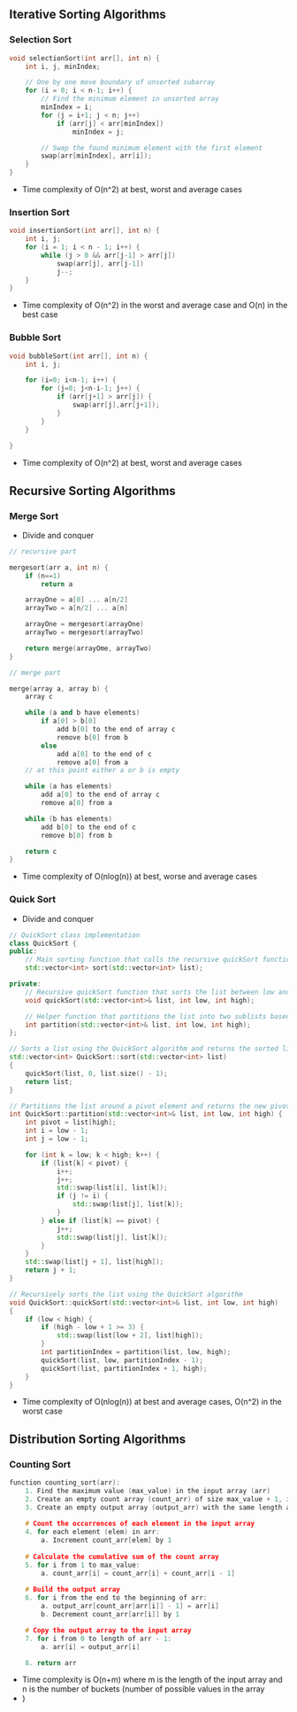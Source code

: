 ## Iterative Sorting Algorithms
### Selection Sort

```cpp
void selectionSort(int arr[], int n) {
    int i, j, minIndex;

    // One by one move boundary of unsorted subarray
    for (i = 0; i < n-1; i++) {
        // Find the minimum element in unsorted array
        minIndex = i;
        for (j = i+1; j < n; j++)
            if (arr[j] < arr[minIndex])
                minIndex = j;

        // Swap the found minimum element with the first element
        swap(arr[minIndex], arr[i]);
    }
}
```

- Time complexity of O(n^2) at best, worst and average cases


### Insertion Sort

```cpp
void insertionSort(int arr[], int n) {
    int i, j;
    for (i = 1; i < n - 1; i++) {
		while (j > 0 && arr[j-1] > arr[j])
			swap(arr[j], arr[j-1])
			j--;
    }
}
```

- Time complexity of O(n^2) in the worst and average case and O(n) in the best case


### Bubble Sort

```cpp
void bubbleSort(int arr[], int n) {
	int i, j;

	for (i=0; i<n-1; i++) {
		for (j=0; j<n-i-1; j++) {
			if (arr[j+1] > arr[j]) {
				swap(arr[j],arr[j+1]);	
			}
		}
	}
	
}
```

- Time complexity of O(n^2) at best, worst and average cases

## Recursive Sorting Algorithms
### Merge Sort

- Divide and conquer

```cpp
// recursive part

mergesort(arr a, int n) {
	if (n==1)
		return a

	arrayOne = a[0] ... a[n/2]
	arrayTwo = a[n/2] ... a[n]

	arrayOne = mergesort(arrayOne)
	arrayTwo = mergesort(arrayTwo)

	return merge(arrayOme, arrayTwo)
}

// merge part

merge(array a, array b) {
	array c

	while (a and b have elements)
		if a[0] > b[0]
			add b[0] to the end of array c
			remove b[0] from b
		else
			add a[0] to the end of c
			remove a[0] from a
	// at this point either a or b is empty

	while (a has elements)
		add a[0] to the end of array c
		remove a[0] from a

	while (b has elements)
		add b[0] to the end of c
		remove b[0] from b

	return c
}
```

- Time complexity of O(nlog(n)) at best, worse and average cases

### Quick Sort

- Divide and conquer

```cpp
// QuickSort class implementation
class QuickSort {
public:
    // Main sorting function that calls the recursive quickSort function
    std::vector<int> sort(std::vector<int> list);

private:
    // Recursive quickSort function that sorts the list between low and high indices
    void quickSort(std::vector<int>& list, int low, int high);

    // Helper function that partitions the list into two sublists based on a pivot element
    int partition(std::vector<int>& list, int low, int high);
};

// Sorts a list using the QuickSort algorithm and returns the sorted list
std::vector<int> QuickSort::sort(std::vector<int> list) 
{
    quickSort(list, 0, list.size() - 1);
    return list;
}

// Partitions the list around a pivot element and returns the new pivot index
int QuickSort::partition(std::vector<int>& list, int low, int high) {
    int pivot = list[high];
    int i = low - 1;
    int j = low - 1;

    for (int k = low; k < high; k++) {
        if (list[k] < pivot) {
            i++;
            j++;
            std::swap(list[i], list[k]);
            if (j != i) {
                std::swap(list[j], list[k]);
            }
        } else if (list[k] == pivot) {
            j++;
            std::swap(list[j], list[k]);
        }
    }
    std::swap(list[j + 1], list[high]);
    return j + 1;
}

// Recursively sorts the list using the QuickSort algorithm
void QuickSort::quickSort(std::vector<int>& list, int low, int high) 
{
    if (low < high) {
        if (high - low + 1 >= 3) {
            std::swap(list[low + 2], list[high]);
        }
        int partitionIndex = partition(list, low, high);
        quickSort(list, low, partitionIndex - 1);
        quickSort(list, partitionIndex + 1, high);
    }
}
```

- Time complexity of O(nlog(n)) at best and average cases, O(n^2) in the worst case

## Distribution Sorting Algorithms
### Counting Sort

```cpp
function counting_sort(arr):
    1. Find the maximum value (max_value) in the input array (arr)
    2. Create an empty count array (count_arr) of size max_value + 1, initialized with zeros
    3. Create an empty output array (output_arr) with the same length as the input array
    
    # Count the occurrences of each element in the input array
    4. for each element (elem) in arr:
        a. Increment count_arr[elem] by 1
    
    # Calculate the cumulative sum of the count array
    5. for i from 1 to max_value:
        a. count_arr[i] = count_arr[i] + count_arr[i - 1]
    
    # Build the output array
    6. for i from the end to the beginning of arr:
        a. output_arr[count_arr[arr[i]] - 1] = arr[i]
        b. Decrement count_arr[arr[i]] by 1

    # Copy the output array to the input array
    7. for i from 0 to length of arr - 1:
        a. arr[i] = output_arr[i]

    8. return arr
```

- Time complexity is O(n+m) where m is the length of the input array and n is the number of buckets (number of possible values in the array
- )